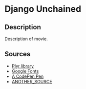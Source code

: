 # Django Unchained

## Description

Description of movie. 

## Sources

* [Plyr library](plyr.io/)
* [Google Fonts](https://fonts.google.com/)
* [A CodePen Pen](URL_TO_PEN)
* [ANOTHER_SOURCE]()